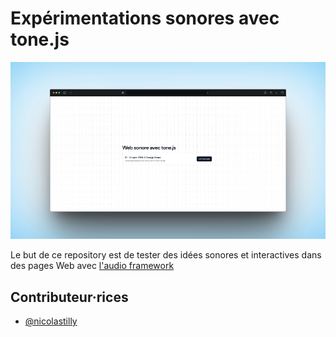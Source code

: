 # Expérimentations sonores avec tone.js

![vignette](vignette.jpeg)

Le but de ce repository est de tester des idées sonores et interactives dans des pages Web avec [l'audio framework](https://tonejs.github.io/)

## Contributeur·rices

- [@nicolastilly](https://github.com/nicolastilly)
